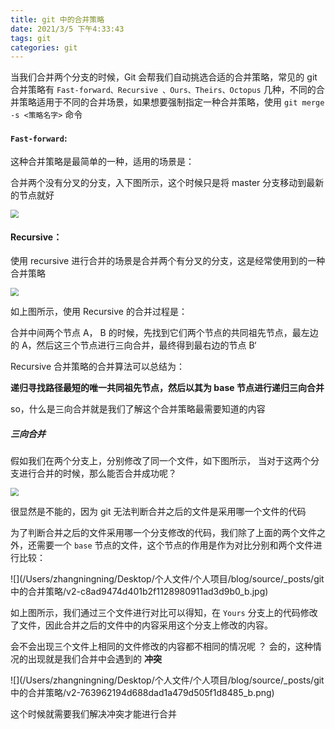 ```yaml
---
title: git 中的合并策略
date: 2021/3/5 下午4:33:43
tags: git
categories: git
---
```


当我们合并两个分支的时候，Git 会帮我们自动挑选合适的合并策略，常见的 git 合并策略有 `Fast-forward、Recursive 、Ours、Theirs、Octopus` 几种，不同的合并策略适用于不同的合并场景，如果想要强制指定一种合并策略，使用 `git merge -s <策略名字>` 命令

#### `Fast-forward`: 

这种合并策略是最简单的一种，适用的场景是：

合并两个没有分叉的分支，入下图所示，这个时候只是将 master 分支移动到最新的节点就好

<img src="/Users/zhangningning/Desktop/个人文件/个人项目/blog/source/_posts/git 中的合并策略/v2-e881bee3a250dd0aca96b6a11241ab78_b.jpg" style="zoom:80%;" />



#### Recursive：

使用  recursive 进行合并的场景是合并两个有分叉的分支，这是经常使用到的一种合并策略



<img src="/Users/zhangningning/Desktop/个人文件/个人项目/blog/source/_posts/git 中的合并策略/v2-ab724ead18c6fc8ada3c10257fabf84a_b.png" style="zoom:80%;" />



如上图所示，使用 Recursive 的合并过程是：

合并中间两个节点 A， B 的时候，先找到它们两个节点的共同祖先节点，最左边的 A，然后这三个节点进行三向合并，最终得到最右边的节点 B‘

Recursive 合并策略的合并算法可以总结为：

**递归寻找路径最短的唯一共同祖先节点，然后以其为 base 节点进行递归三向合并**

so，什么是三向合并就是我们了解这个合并策略最需要知道的内容

##### 三向合并

假如我们在两个分支上，分别修改了同一个文件，如下图所示， 当对于这两个分支进行合并的时候，那么能否合并成功呢？

<img src="/Users/zhangningning/Desktop/个人文件/个人项目/blog/source/_posts/git 中的合并策略/v2-8308f536b1986fd877fd360cbd6e9ed9_b.png" style="zoom:80%;" />

很显然是不能的，因为 git 无法判断合并之后的文件是采用哪一个文件的代码

为了判断合并之后的文件采用哪一个分支修改的代码，我们除了上面的两个文件之外，还需要一个  `base` 节点的文件，这个节点的作用是作为对比分别和两个文件进行比较：

![](/Users/zhangningning/Desktop/个人文件/个人项目/blog/source/_posts/git 中的合并策略/v2-c8ad9474d401b2f1128980911ad3d9b0_b.jpg)

如上图所示，我们通过三个文件进行对比可以得知，在 `Yours` 分支上的代码修改了文件，因此合并之后的文件中的内容采用这个分支上修改的内容。

会不会出现三个文件上相同的文件修改的内容都不相同的情况呢 ？ 会的，这种情况的出现就是我们合并中会遇到的 **冲突**

![](/Users/zhangningning/Desktop/个人文件/个人项目/blog/source/_posts/git 中的合并策略/v2-763962194d688dad1a479d505f1d8485_b.png)

这个时候就需要我们解决冲突才能进行合并